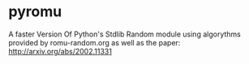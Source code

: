 # pyromu
A faster Version Of Python's Stdlib Random module using algorythms provided by romu-random.org as well as the paper: http://arxiv.org/abs/2002.11331
